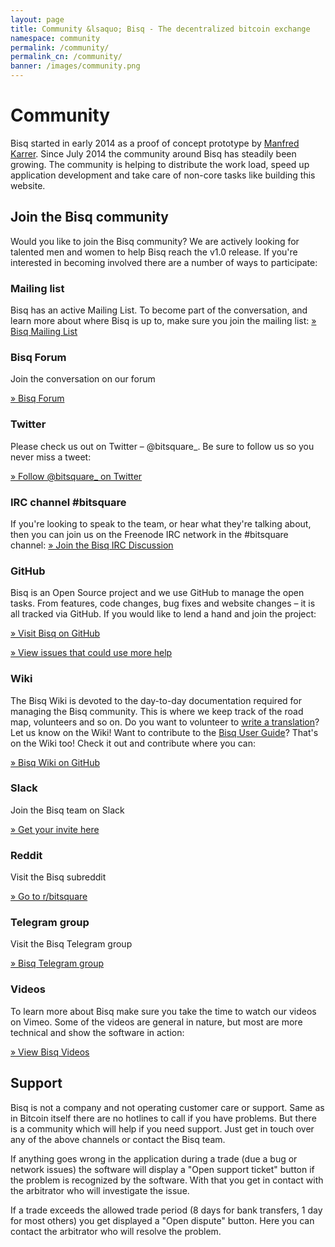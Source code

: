 ```yaml
---
layout: page
title: Community &lsaquo; Bisq - The decentralized bitcoin exchange
namespace: community
permalink: /community/
permalink_cn: /community/
banner: /images/community.png
---
```

# Community

Bisq started in early 2014 as a proof of concept prototype by [Manfred Karrer](https://plus.google.com/106046176723553419722/posts). Since July 2014 the community around Bisq has steadily been growing. The community is helping to distribute the work load, speed up application development and take care of non-core tasks like building this website.

## Join the Bisq community

Would you like to join the Bisq community? We are actively looking for talented men and women to help Bisq reach the v1.0 release. If you're interested in becoming involved there are a number of ways to participate:

### Mailing list

Bisq has an active Mailing List. To become part of the conversation, and learn more about where Bisq is up to, make sure you join the mailing list:
[» Bisq Mailing List](https://groups.google.com/forum/#!forum/bitsquare)

### Bisq Forum

Join the conversation on our forum

[» Bisq Forum](https://forum.bitsquare.io/)

### Twitter

Please check us out on Twitter – @bitsquare_. Be sure to follow us so you never miss a tweet:

[» Follow @bitsquare_ on Twitter](https://twitter.com/bitsquare_)

### IRC channel #bitsquare

If you're looking to speak to the team, or hear what they're talking about, then you can join us on the Freenode IRC network in the #bitsquare channel:
[» Join the Bisq IRC Discussion](https://webchat.freenode.net/?channels=bitsquare)

### GitHub

Bisq is an Open Source project and we use GitHub to manage the open tasks. From features, code changes, bug fixes and website changes – it is all tracked via GitHub. If you would like to lend a hand and join the project:

[» Visit Bisq on GitHub](https://github.com/bisq-network/exchange)

[» View issues that could use more help](https://github.com/bisq-network/exchange/issues)

### Wiki

The Bisq Wiki is devoted to the day-to-day documentation required for managing the Bisq community. This is where we keep track of the road map, volunteers and so on. Do you want to volunteer to [write a translation](https://github.com/bisq-network/exchange/wiki/Internationalization)? Let us know on the Wiki! Want to contribute to the [Bisq User Guide](https://github.com/bisq-network/exchange/wiki/User-Guide)? That's on the Wiki too! Check it out and contribute where you can:

[» Bisq Wiki on GitHub](https://github.com/bisq-network/exchange/wiki)

### Slack

Join the Bisq team on Slack

[» Get your invite here](https://bisq-slack.herokuapp.com/)

### Reddit

Visit the Bisq subreddit

[» Go to r/bitsquare](https://www.reddit.com/r/bitsquare)

### Telegram group

Visit the Bisq Telegram group

[» Bisq Telegram group](https://telegram.me/bitsquare)

### Videos

To learn more about Bisq make sure you take the time to watch our videos on Vimeo. Some of the videos are general in nature, but most are more technical and show the software in action:

[» View Bisq Videos](https://vimeo.com/getbitsquare)

## Support

Bisq is not a company and not operating customer care or support. Same as in Bitcoin itself there are no hotlines to call if you have problems. But there is a community which will help if you need support. Just get in touch over any of the above channels or contact the Bisq team.

If anything goes wrong in the application during a trade (due a bug or network issues) the software will display a "Open support ticket" button if the problem is recognized by the software. With that you get in contact with the arbitrator who will investigate the issue.

If a trade exceeds the allowed trade period (8 days for bank transfers, 1 day for most others) you get displayed a "Open dispute" button. Here you can contact the arbitrator who will resolve the problem.
